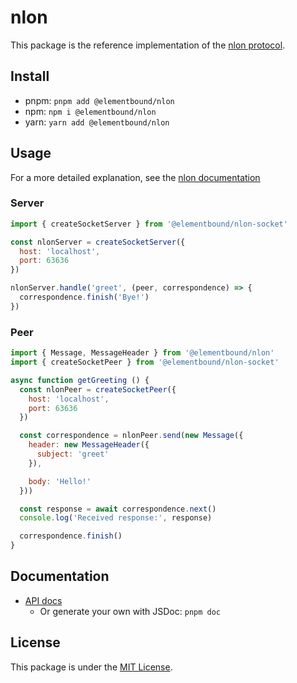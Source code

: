 # nlon

This package is the reference implementation of the [nlon protocol](../../).

## Install

- pnpm: `pnpm add @elementbound/nlon`
- npm: `npm i @elementbound/nlon`
- yarn: `yarn add @elementbound/nlon`

## Usage

For a more detailed explanation, see the [nlon documentation](../../#documentation)

### Server

```js
import { createSocketServer } from '@elementbound/nlon-socket'

const nlonServer = createSocketServer({
  host: 'localhost',
  port: 63636
})

nlonServer.handle('greet', (peer, correspondence) => {
  correspondence.finish('Bye!')
})
```

### Peer

```js
import { Message, MessageHeader } from '@elementbound/nlon'
import { createSocketPeer } from '@elementbound/nlon-socket'

async function getGreeting () {
  const nlonPeer = createSocketPeer({
    host: 'localhost',
    port: 63636
  })

  const correspondence = nlonPeer.send(new Message({
    header: new MessageHeader({
      subject: 'greet'
    }),

    body: 'Hello!'
  }))

  const response = await correspondence.next()
  console.log('Received response:', response)

  correspondence.finish()
}
```

## Documentation

- [API docs](https://elementbound.github.io/nlon/nlon/)
  - Or generate your own with JSDoc: `pnpm doc`

## License

This package is under the [MIT License](../../LICENSE).
